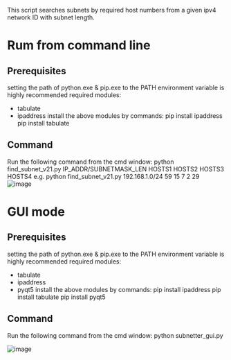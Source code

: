 This script searches subnets by required host numbers from a given ipv4 network ID with subnet length.

# Rum from command line
## Prerequisites
setting the path of python.exe & pip.exe to the PATH environment variable is highly recommended
required modules:
- tabulate
- ipaddress
install the above modules by commands:
pip install ipaddress
pip install tabulate
## Command
Run the following command from the cmd window:
python find_subnet_v21.py IP_ADDR/SUBNETMASK_LEN HOSTS1 HOSTS2  HOSTS3 HOSTS4
e.g. python find_subnet_v21.py 192.168.1.0/24 59 15 7 2 29
![image](https://github.com/megatronComing/ipv4-calculator-py-v2/assets/114308295/256fea70-9bf7-4582-9f97-36e63673d672)

# GUI mode
## Prerequisites
setting the path of python.exe & pip.exe to the PATH environment variable is highly recommended
required modules:
- tabulate
- ipaddress
- pyqt5
install the above modules by commands:
pip install ipaddress
pip install tabulate
pip install pyqt5
## Command
Run the following command from the cmd window:
  python subnetter_gui.py

![image](https://github.com/megatronComing/ipv4-calculator-py-v2/assets/114308295/5160649e-f484-4ac9-99d1-bb9412367878)


